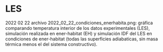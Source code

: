 # LES

2022 02 22
archivo 2022_02_22_condiciones_enerhabita.png: gráfica comparando temperatura interior de los datos experimentales (LES), 
simulación realizada en ener-habitat (EH) y simulación IDF del LES en condiciones de ener-habitat (todas las superficies adiabaticas, 
sin masa térmica menos el del sistema constructivo).